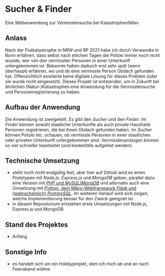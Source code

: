 # Sucher & Finder
Eine Webanwendung zur Vermisstensuche bei Katastrophenfällen

## Anlass
Nach der Flutkatastrophe in NRW und RP 2021 habe ich durch Verwandte in Bonn erfahren, dass selbst nach etlichen Tagen die Polizei immer noch nicht wusste, wer von den vermissten Personen in einer Unterkunft untergekommen ist. Bekannte haben dadurch erst sehr spät (wenn überhaupt) erfahren, wo und ob eine vermisste Person Obdach gefunden hat. 
Offensichtlich existierte keine digitale Lösung für dieses Problem (oder sie wurde nicht eingesetzt). Dieses Projekt ist entstanden, um in Zukunft bei ähnlichen (Natur-)Katastrophen eine Anwendung für die Vermisstensuche und Personenregistrierung zu haben.

## Aufbau der Anwendung
Die Anwendung ist zweigeteilt. Es gibt den *Sucher* und den *Finder*. Im *Finder* können sowohl staatliche Unterkünfte als auch private Haushalte Personen registrieren, die bei ihnen Obdach gefunden haben. Im *Sucher* können Polizei etc. schauen, ob vermisste Personen in einer staatlichen oder privaten Unterkunft untergekommen sind. Vermisstenanzeigen können so viel schneller bearbeitet (und bestenfalls aufgelöst werden).

## Technische Umsetzung
* steht noch nicht endgültig fest, aber hier auf Github wird es einen Prototypen mit *Node.js*, *Express.js* und *MongoDB* geben, parallel dazu eine Version mit [*PHP* und *MySQL*/*MariaDB*](https://github.com/moritzott/sucher-und-finder-php) und alternativ auch eine Umsetzung mit [*Python*, dem Mikro-Webframework *Flask* und (wahrscheinlich) *PostgreSQL*](https://github.com/moritzott/sucher-und-finder-flask). Im weiteren Verlauf wird sich zeigen, welche Implementierung besser für den Zweck geeignet ist.
* in diesem Repositorium entstehen erste Umsetzungen mit Node.js, Express.js und MongoDB.

## Stand des Projektes
* Anfang

## Sonstige Info
* es handelt sich um ein Hobbyprojekt, dem ich mich ab und an nach Feierabend widme.
